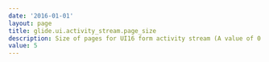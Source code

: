 ```yaml
---
date: '2016-01-01'
layout: page
title: glide.ui.activity_stream.page_size
description: Size of pages for UI16 form activity stream (A value of 0 means no paging)
value: 5
---
```

